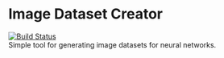 # Image Dataset Creator
[![Build Status](https://travis-ci.org/b3115/IDC.svg?branch=master)](https://travis-ci.org/b3115/IDC)  
Simple tool for generating image datasets for neural networks.

